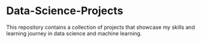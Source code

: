 # Data-Science-Projects
This repository contains a collection of projects that showcase my skills and learning journey in data science and machine learning. 
